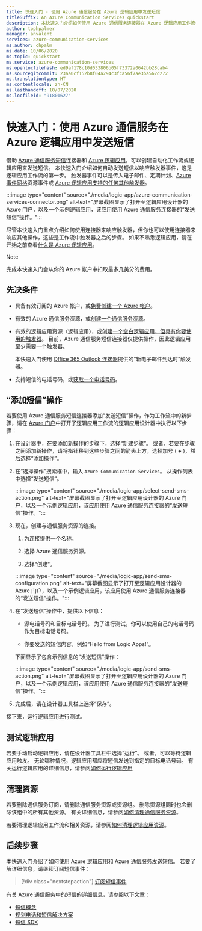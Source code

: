 ```yaml
---
title: 快速入门 - 使用 Azure 通信服务在 Azure 逻辑应用中发送短信
titleSuffix: An Azure Communication Services quickstart
description: 本快速入门介绍如何使用 Azure 通信服务连接器在 Azure 逻辑应用工作流中发送短信。
author: tophpalmer
manager: anvalent
services: azure-communication-services
ms.author: chpalm
ms.date: 10/06/2020
ms.topic: quickstart
ms.service: azure-communication-services
ms.openlocfilehash: ed9af178c10d033806b05f73372a0642bb28cab4
ms.sourcegitcommit: 23aa0cf152b8f04a294c3fca56f7ae3ba562d272
ms.translationtype: HT
ms.contentlocale: zh-CN
ms.lasthandoff: 10/07/2020
ms.locfileid: "91801627"
---
```

# <a name="quickstart-send-sms-messages-in-azure-logic-apps-with-azure-communication-services"></a>快速入门：使用 Azure 通信服务在 Azure 逻辑应用中发送短信

借助 [Azure 通信服务短信](../../overview.md)连接器和 [Azure 逻辑应用](../../../logic-apps/logic-apps-overview.md)，可以创建自动化工作流或逻辑应用来发送短信。 本快速入门介绍如何自动发送短信以响应触发器事件，这是逻辑应用工作流的第一步。 触发器事件可以是传入电子邮件、定期计划、[Azure 事件网格](../../../event-grid/overview.md)资源事件或 [Azure 逻辑应用支持的任何其他触发器](/connectors/connector-reference/connector-reference-logicapps-connectors)。

:::image type="content" source="./media/logic-app/azure-communication-services-connector.png" alt-text="屏幕截图显示了打开至逻辑应用设计器的 Azure 门户，以及一个示例逻辑应用，该应用使用 Azure 通信服务连接器的“发送短信”操作。":::

尽管本快速入门重点介绍如何使用连接器来响应触发器，但你也可以使用连接器来响应其他操作，这些是工作流中触发器之后的步骤。 如果不熟悉逻辑应用，请在开始之前查看[什么是 Azure 逻辑应用](../../../logic-apps/logic-apps-overview.md)。

> [!NOTE]
> 完成本快速入门会从你的 Azure 帐户中扣取最多几美分的费用。

## <a name="prerequisites"></a>先决条件

- 具备有效订阅的 Azure 帐户，或[免费创建一个 Azure 帐户](https://azure.microsoft.com/free/?WT.mc_id=A261C142F)。

- 有效的 Azure 通信服务资源，或[创建一个通信服务资源](../create-communication-resource.md)。

- 有效的逻辑应用资源（逻辑应用），或[创建一个空白逻辑应用，但具有你要使用的触发器](../../../logic-apps/quickstart-create-first-logic-app-workflow.md)。 目前，Azure 通信服务短信连接器仅提供操作，因此逻辑应用至少需要一个触发器。

  本快速入门使用 [Office 365 Outlook 连接器](/connectors/office365/)提供的“新电子邮件到达时”触发器。

- 支持短信的电话号码，或[获取一个电话号码](./get-phone-number.md)。

## <a name="add-an-sms-action"></a>“添加短信”操作

若要使用 Azure 通信服务短信连接器添加“发送短信”操作，作为工作流中的新步骤，请在 [Azure 门户](https://portal.azure.com)中打开了逻辑应用工作流的逻辑应用设计器中执行以下步骤：

1. 在设计器中，在要添加新操作的步骤下，选择“新建步骤”。 或者，若要在步骤之间添加新操作，请将指针移到这些步骤之间的箭头上方，选择加号 ( **+** )，然后选择“添加操作”。

1. 在“选择操作”搜索框中，输入 `Azure Communication Services`。 从操作列表中选择“发送短信”。

   :::image type="content" source="./media/logic-app/select-send-sms-action.png" alt-text="屏幕截图显示了打开至逻辑应用设计器的 Azure 门户，以及一个示例逻辑应用，该应用使用 Azure 通信服务连接器的“发送短信”操作。":::

1. 现在，创建与通信服务资源的连接。

   1. 为连接提供一个名称。

   1. 选择 Azure 通信服务资源。

   1. 选择“创建”。

   :::image type="content" source="./media/logic-app/send-sms-configuration.png" alt-text="屏幕截图显示了打开至逻辑应用设计器的 Azure 门户，以及一个示例逻辑应用，该应用使用 Azure 通信服务连接器的“发送短信”操作。":::

1. 在“发送短信”操作中，提供以下信息： 

   * 源电话号码和目标电话号码。 为了进行测试，你可以使用自己的电话号码作为目标电话号码。

   * 你要发送的短信内容，例如“Hello from Logic Apps!”。

   下面显示了包含示例信息的“发送短信”操作：

   :::image type="content" source="./media/logic-app/send-sms-action.png" alt-text="屏幕截图显示了打开至逻辑应用设计器的 Azure 门户，以及一个示例逻辑应用，该应用使用 Azure 通信服务连接器的“发送短信”操作。":::

1. 完成后，请在设计器工具栏上选择“保存”。

接下来，运行逻辑应用进行测试。

## <a name="test-your-logic-app"></a>测试逻辑应用

若要手动启动逻辑应用，请在设计器工具栏中选择“运行”。 或者，可以等待逻辑应用触发。 无论哪种情况，逻辑应用都应将短信发送到指定的目标电话号码。 有关运行逻辑应用的详细信息，请参阅[如何运行逻辑应用](../../../logic-apps/quickstart-create-first-logic-app-workflow.md#run-your-logic-app)

## <a name="clean-up-resources"></a>清理资源

若要删除通信服务订阅，请删除通信服务资源或资源组。 删除资源组同时也会删除该组中的所有其他资源。 有关详细信息，请参阅[如何清理通信服务资源](../create-communication-resource.md#clean-up-resources)。

若要清理逻辑应用工作流和相关资源，请参阅[如何清理逻辑应用资源](../../../logic-apps/quickstart-create-first-logic-app-workflow.md#clean-up-resources)。

## <a name="next-steps"></a>后续步骤

本快速入门介绍了如何使用 Azure 逻辑应用和 Azure 通信服务发送短信。 若要了解详细信息，请继续订阅短信事件：

> [!div class="nextstepaction"]
> [订阅短信事件](./handle-sms-events.md)

有关 Azure 通信服务中的短信的详细信息，请参阅以下文章：

- [短信概念](../../concepts/telephony-sms/concepts.md)
- [规划电话和短信解决方案](../../concepts/telephony-sms/plan-solution.md)
- [短信 SDK](../../concepts/telephony-sms/sdk-features.md)
